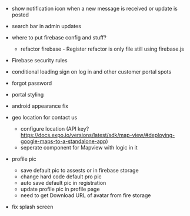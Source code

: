 <!-- - filter messages to only show if to and from are corresponding

  - this should be fixed once we refactor to use redux for messages. Currently restricted by firebase queries. Once we get messages in redux, we can pass redux messages to state and filter them to only show with proper to and froms. This is only an issue on the customer portal side of the app mainly because we use the customer email as document id for messages collection. -->

<!-- - in admin updates, list users (sort) by most recent message (sent or received)
  - instead, this is listed by most recent user created -->

<!-- Refactor everything in updates tab to work in chats tab.

- refactor firestore messages to have an image url key (see firestore for reference)
- be able to see the text and image in the text field on adminchats
- conditionially render an image in chat section if there is an image URl -->

<!-- - Push notifications -->

- show notification icon when a new message is received or update is posted
- search bar in admin updates
- where to put firebase config and stuff?
  - refactor firebase - Register refactor is only file still using firebase.js
- Firebase security rules
- conditional loading sign on log in and other customer portal spots
- forgot password
- portal styling
- android appearance fix
- geo location for contact us

  - configure location (API key? https://docs.expo.io/versions/latest/sdk/map-view/#deploying-google-maps-to-a-standalone-app)
  - seperate component for Mapview with logic in it

- profile pic
  - save default pic to assests or in firebase storage
  - change hard code default pro pic
  - auto save default pic in registration
  - update profile pic in profile page
  - need to get Download URL of avatar from fire storage
- fix splash screen
